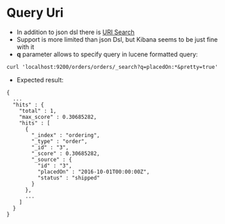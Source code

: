 # Query Uri #

* In addition to json dsl there is <a href="https://www.elastic.co/guide/en/elasticsearch/reference/current/search-uri-request.html" target="_blank">URI Search</a>
* Support is more limited than json Dsl, but Kibana seems to be just fine with it
* <b>q</b> parameter allows to specify query in lucene formatted query:
```
curl 'localhost:9200/orders/orders/_search?q=placedOn:*&pretty=true'
```
* Expected result:
```
{
  ...
  "hits" : {
    "total" : 1,
    "max_score" : 0.30685282,
    "hits" : [ 
      {
        "_index" : "ordering",
        "_type" : "order",
        "_id" : "3",
        "_score" : 0.30685282,
        "_source" : {
          "id" : "3",
          "placedOn" : "2016-10-01T00:00:00Z",
          "status" : "shipped"
        }
      }, 
      ...
    ]
  }
}
```